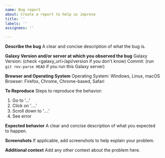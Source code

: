 ```yaml
---
name: Bug report
about: Create a report to help us improve
title: ''
labels: ''
assignees: ''

---
```


**Describe the bug**
A clear and concise description of what the bug is.

**Galaxy Version and/or server at which you observed the bug**
Galaxy Version: (check <galaxy_url>/api/version if you don't know)
Commit: (run `git rev-parse HEAD` if you run this Galaxy server)

**Browser and Operating System**
Operating System: Windows, Linux, macOS
Browser: Firefox, Chrome, Chrome-based, Safari

**To Reproduce**
Steps to reproduce the behavior:
1. Go to '...'
2. Click on '....'
3. Scroll down to '....'
4. See error

**Expected behavior**
A clear and concise description of what you expected to happen.

**Screenshots**
If applicable, add screenshots to help explain your problem.

**Additional context**
Add any other context about the problem here.
